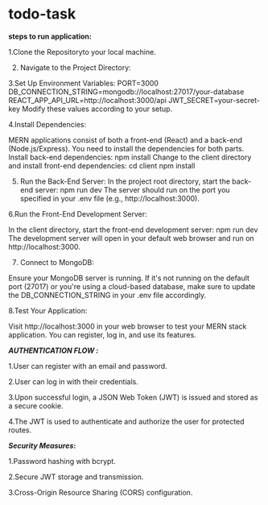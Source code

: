 # todo-task
**steps to run application:**

1.Clone the Repositoryto your local machine.

2. Navigate to the Project Directory:

3.Set Up Environment Variables:
PORT=3000
DB_CONNECTION_STRING=mongodb://localhost:27017/your-database
REACT_APP_API_URL=http://localhost:3000/api
JWT_SECRET=your-secret-key
Modify these values according to your setup.

4.Install Dependencies:

MERN applications consist of both a front-end (React) and a back-end (Node.js/Express). You need to install the dependencies for both parts.
Install back-end dependencies:
npm install
Change to the client directory and install front-end dependencies:
cd client
npm install

5. Run the Back-End Server:
In the project root directory, start the back-end server:
npm run dev
The server should run on the port you specified in your .env file (e.g., http://localhost:3000).

6.Run the Front-End Development Server:

In the client directory, start the front-end development server:
npm run dev
The development server will open in your default web browser and run on http://localhost:3000.

7. Connect to MongoDB:

Ensure your MongoDB server is running. If it's not running on the default port (27017) or you're using a cloud-based database, make sure to update the DB_CONNECTION_STRING in your .env file accordingly.

8.Test Your Application:

Visit http://localhost:3000 in your web browser to test your MERN stack application. You can register, log in, and use its features.

***AUTHENTICATION FLOW :***

1.User can register with an email and password.

2.User can log in with their credentials.

3.Upon successful login, a JSON Web Token (JWT) is issued and stored as a secure cookie.

4.The JWT is used to authenticate and authorize the user for protected routes.

***Security Measures*:**

1.Password hashing with bcrypt.

2.Secure JWT storage and transmission.

3.Cross-Origin Resource Sharing (CORS) configuration.
